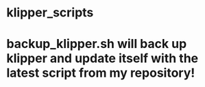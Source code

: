 # klipper_scripts
# backup_klipper.sh will back up klipper and update itself with the latest script from my repository!
